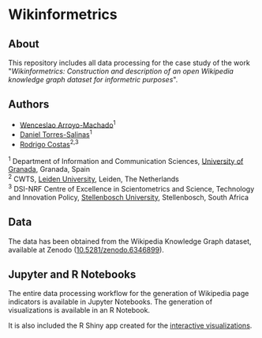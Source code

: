 # Wikinformetrics
## About
This repository includes all data processing for the case study of the work "*Wikinformetrics: Construction and description of an open Wikipedia knowledge graph dataset for informetric purposes*".

## Authors
* [Wenceslao Arroyo-Machado](https://orcid.org/0000-0001-9437-8757)<sup>1</sup>
* [Daniel Torres-Salinas](https://orcid.org/0000-0001-8790-3314)<sup>1</sup>
* [Rodrigo Costas](https://orcid.org/0000-0002-7465-6462)<sup>2,3</sup>

<sup>1</sup> Department of Information and Communication Sciences, [University of Granada](https://ror.org/04njjy449), Granada, Spain<br>
<sup>2</sup> CWTS, [Leiden University](https://ror.org/027bh9e22), Leiden, The Netherlands<br>
<sup>3</sup> DSI-NRF Centre of Excellence in Scientometrics and Science, Technology and Innovation Policy, [Stellenbosch University](https://ror.org/05bk57929), Stellenbosch, South Africa

## Data
The data has been obtained from the Wikipedia Knowledge Graph dataset, available at Zenodo ([10.5281/zenodo.6346899](https://doi.org/10.5281/zenodo.6346899)).

## Jupyter and R Notebooks
The entire data processing workflow for the generation of Wikipedia page indicators is available in Jupyter Notebooks. The generation of visualizations is available in an R Notebook.

It is also included the R Shiny app created for the [interactive visualizations](https://wenceslao-arroyo-machado.shinyapps.io/wikinformetrics/).
